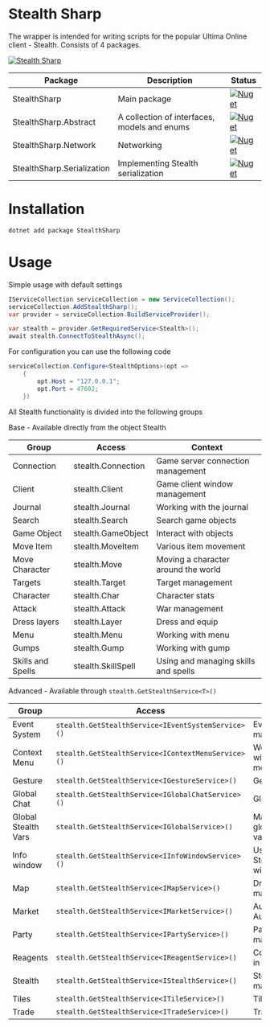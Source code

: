 # Stealth Sharp

The wrapper is intended for writing scripts for the popular Ultima Online client - Stealth. Consists of 4 packages.

[![Stealth Sharp](https://github.com/Maxwellwr/StealthSharp/actions/workflows/nuget.yml/badge.svg)](https://github.com/Maxwellwr/StealthSharp/actions/workflows/nuget.yml)

| Package                    | Description                                  | Status                                                                                                                                          |
|----------------------------|----------------------------------------------|-------------------------------------------------------------------------------------------------------------------------------------------------|
| StealthSharp               | Main package                                 | [![Nuget](https://img.shields.io/nuget/v/StealthSharp?style=plastic)](https://www.nuget.org/packages/StealthSharp/)                             |
| StealthSharp.Abstract      | A collection of interfaces, models and enums | [![Nuget](https://img.shields.io/nuget/v/StealthSharp.Abstract?style=plastic)](https://www.nuget.org/packages/StealthSharp.Abstract/)           |
| StealthSharp.Network       | Networking                                   | [![Nuget](https://img.shields.io/nuget/v/StealthSharp.Network?style=plastic)](https://www.nuget.org/packages/StealthSharp.Network/)             |
| StealthSharp.Serialization | Implementing Stealth serialization           | [![Nuget](https://img.shields.io/nuget/v/StealthSharp.Serialization?style=plastic)](https://www.nuget.org/packages/StealthSharp.Serialization/) |

# Installation

```shell
dotnet add package StealthSharp
```

# Usage

Simple usage with default settings

```c#
IServiceCollection serviceCollection = new ServiceCollection();
serviceCollection.AddStealthSharp();
var provider = serviceCollection.BuildServiceProvider();

var stealth = provider.GetRequiredService<Stealth>();
await stealth.ConnectToStealthAsync();
```

For configuration you can use the following code

```c#
serviceCollection.Configure<StealthOptions>(opt =>
    {
        opt.Host = "127.0.0.1";
        opt.Port = 47602;
    })
```

All Stealth functionality is divided into the following groups

Base - Available directly from the object Stealth

| Group             | Access             | Context                              |
|-------------------|--------------------|--------------------------------------|
| Connection        | stealth.Connection | Game server connection management    |
| Client            | stealth.Client     | Game client window management        |
| Journal           | stealth.Journal    | Working with the journal             |
| Search            | stealth.Search     | Search game objects                  |
| Game Object       | stealth.GameObject | Interact with objects                |
| Move Item         | stealth.MoveItem   | Various item movement                |
| Move Character    | stealth.Move       | Moving a character around the world  |
| Targets           | stealth.Target     | Target management                    |
| Character         | stealth.Char       | Character stats                      |
| Attack            | stealth.Attack     | War management                       |
| Dress layers      | stealth.Layer      | Dress and equip                      |
| Menu              | stealth.Menu       | Working with menu                    |
| Gumps             | stealth.Gump       | Working with gump                    |
| Skills and Spells | stealth.SkillSpell | Using and managing skills and spells |

Advanced - Available through `stealth.GetStealthService<T>()`

| Group               | Access                                             | Context                   |
|---------------------|----------------------------------------------------|---------------------------|
| Event System        | `stealth.GetStealthService<IEventSystemService>()` | Event management          |
| Context Menu        | `stealth.GetStealthService<IContextMenuService>()` | Working with context menu |
| Gesture             | `stealth.GetStealthService<IGestureService>()`     | Gestures                  |
| Global Chat         | `stealth.GetStealthService<IGlobalChatService>()`  | Global chat               |
| Global Stealth Vars | `stealth.GetStealthService<IGlobalService>()`      | Managing global variables |
| Info window         | `stealth.GetStealthService<IInfoWindowService>()`  | Using Stealth info window |
| Map                 | `stealth.GetStealthService<IMapService>()`         | Draw on map               |
| Market              | `stealth.GetStealthService<IMarketService>()`      | AutoBuy and AutoSell      |
| Party               | `stealth.GetStealthService<IPartyService>()`       | Party management          |
| Reagents            | `stealth.GetStealthService<IReagentService>()`     | Count regs in Backpack    |
| Stealth             | `stealth.GetStealthService<IStealthService>()`     | Stealth management        |
| Tiles               | `stealth.GetStealthService<ITileService>()`        | Tiles                     |
| Trade               | `stealth.GetStealthService<ITradeService>()`       | Trading                   |
